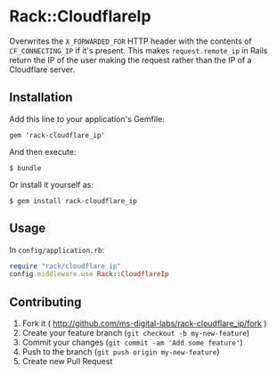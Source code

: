 # Rack::CloudflareIp

Overwrites the `X_FORWARDED_FOR` HTTP header with the contents of
`CF_CONNECTING_IP` if it's present. This makes `request.remote_ip` in
Rails return the IP of the user making the request rather than the IP of
a Cloudflare server.

## Installation

Add this line to your application's Gemfile:

    gem 'rack-cloudflare_ip'

And then execute:

    $ bundle

Or install it yourself as:

    $ gem install rack-cloudflare_ip

## Usage

In `config/application.rb`:

```ruby
require "rack/cloudflare_ip"
config.middleware.use Rack::CloudflareIp
```

## Contributing

1. Fork it ( http://github.com/ms-digital-labs/rack-cloudflare_ip/fork )
2. Create your feature branch (`git checkout -b my-new-feature`)
3. Commit your changes (`git commit -am 'Add some feature'`)
4. Push to the branch (`git push origin my-new-feature`)
5. Create new Pull Request
